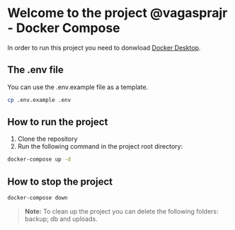 # Welcome to the project @vagasprajr - Docker Compose

In order to run this project you need to donwload [Docker Desktop](https://www.docker.com/products/docker-desktop/).



## The .env file

You can use the .env.example file as a template.

```bash
cp .env.example .env
```

## How to run the project

1. Clone the repository
2. Run the following command in the project root directory:

```bash
docker-compose up -d
```

## How to stop the project

```bash
docker-compose down
```

> **Note:** To clean up the project  you can delete the following folders: backup; db and uploads.

